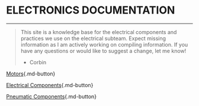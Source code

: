 # ELECTRONICS DOCUMENTATION
---
> This site is a knowledge base for the electrical components and practices we use on the electrical subteam. Expect missing information as I am actively working on compiling information.
> If you have any questions or would like to suggest a change, let me know!
> - Corbin

[Motors](/electronics/motors){.md-button}

[Electrical Components](/electronics/electrical-components){.md-button}

[Pneumatic Components](/electronics/pneumatic-components){.md-button}